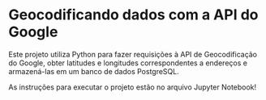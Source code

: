 # Geocodificando dados com a API do Google

Este projeto utiliza Python para fazer requisições à API de Geocodificação do Google, obter latitudes e longitudes correspondentes a endereços e armazená-las em um banco de dados PostgreSQL.

As instruções para executar o projeto estão no arquivo Jupyter Notebook!
